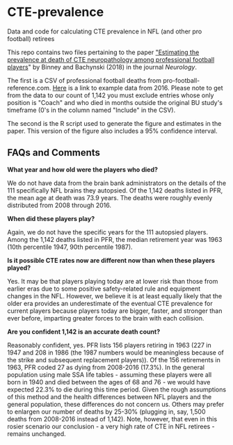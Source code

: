 # CTE-prevalence
Data and code for calculating CTE prevalence in NFL (and other pro football) retirees

This repo contains two files pertaining to the paper <a href="http://n.neurology.org/lookup/doi/10.1212/WNL.0000000000006699">"Estimating the prevalence at death of CTE neuropathology among professional football players</a>" by Binney and Bachynski (2018) in the journal <i>Neurology</i>.

The first is a CSV of professional football deaths from pro-football-reference.com. <a href="https://www.pro-football-reference.com/years/2016/deaths.htm">Here</a> is a link to example data from 2016. Please note to get from the data to our count of 1,142 you must exclude entries whose only position is "Coach" and who died in months outside the original BU study's timeframe (0's in the column named "Include" in the CSV).

The second is the R script used to generate the figure and estimates in the paper. This version of the figure also includes a 95% confidence interval.

## FAQs and Comments

<b>What year and how old were the players who died?</b>

We do not have data from the brain bank administrators on the details of the 111 specifically NFL brains they autopsied. Of the 1,142 deaths listed in PFR, the mean age at death was 73.9 years. The deaths were roughly evenly distributed from 2008 through 2016.

<b>When did these players play?</b>

Again, we do not have the specific years for the 111 autopsied players. Among the 1,142 deaths listed in PFR, the median retirement year was 1963 (10th percentile 1947, 90th percentile 1987).

<b>Is it possible CTE rates now are different now than when these players played?</b>

Yes. It may be that players playing today are at lower risk than those from earlier eras due to some positive safety-related rule and equipment changes in the NFL. However, we believe it is at least equally likely that the older era provides an underestimate of the eventual CTE prevalence for current players because players today are bigger, faster, and stronger than ever before, imparting greater forces to the brain with each collision.

<b>Are you confident 1,142 is an accurate death count?</b>

Reasonably confident, yes. PFR lists 156 players retiring in 1963 (227 in 1947 and 208 in 1986 (the 1987 numbers would be meaningless because of the strike and subsequent replacement players)). Of the 156 retirements in 1963, PFR coded 27 as dying from 2008-2016 (17.3%). In the general population using male SSA life tables - assuming these players were all born in 1940 and died between the ages of 68 and 76 - we would have expected 22.3% to die during this time period. Given the rough assumptions of this method and the health differences between NFL players and the general population, these differences do not concern us. Others may prefer to enlargen our number of deaths by 25-30% (plugging in, say, 1,500 deaths from 2008-2016 instead of 1,142). Note, however, that even in this rosier scenario our conclusion - a very high rate of CTE in NFL retirees - remains unchanged.
